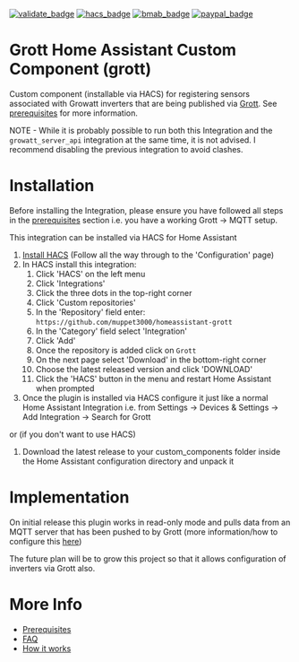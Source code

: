 [![validate_badge](https://github.com/muppet3000/homeassistant-grott/actions/workflows/validate.yml/badge.svg)](https://github.com/muppet3000/homeassistant-grott/actions)
[![hacs_badge](https://img.shields.io/badge/HACS-Custom-41BDF5.svg?logo=homeassistantcommunitystore)](https://github.com/hacs/integration)
[![bmab_badge](https://img.shields.io/badge/Buy_Me-A_Beer-FFDD00.svg?logo=buymeacoffee)](https://www.buymeacoffee.com/muppet3000)
[![paypal_badge](https://img.shields.io/badge/PayPal-Beer_Fund-blue.svg?&logo=paypal)](https://www.paypal.com/paypalme/muppet3000)

# Grott Home Assistant Custom Component (grott)
Custom component (installable via HACS) for registering sensors associated with Growatt inverters that are being published via [Grott](https://github.com/johanmeijer/grott).
See [prerequisites](docs/prerequisites.md) for more information.

NOTE - While it is probably possible to run both this Integration and the `growatt_server_api` integration at the same time, it is not advised. I recommend disabling the previous integration to avoid clashes.

# Installation
Before installing the Integration, please ensure you have followed all steps in the [prerequisites](docs/prerequisites.md) section i.e. you have a working Grott -> MQTT setup.

This integration can be installed via HACS for Home Assistant
1. [Install HACS](https://hacs.xyz/docs/setup/prerequisites) (Follow all the way through to the 'Configuration' page)
1. In HACS install this integration:
    1. Click 'HACS' on the left menu
    1. Click 'Integrations'
    1. Click the three dots in the top-right corner
    1. Click 'Custom repositories'
    1. In the 'Repository' field enter: `https://github.com/muppet3000/homeassistant-grott`
    1. In the 'Category' field select 'Integration'
    1. Click 'Add'
    1. Once the repository is added click on `Grott`
    1. On the next page select 'Download' in the bottom-right corner
    1. Choose the latest released version and click 'DOWNLOAD'
    1. Click the 'HACS' button in the menu and restart Home Assistant when prompted
    <!-- THIS WILL WORK WHEN IT'S IN THE DEFAULT REPOS
    1. Click 'Explore & Download Repositories'
    1. Search for 'Grott' & click it
    1. Click 'Download' and follow on-screen instructions
    -->
1. Once the plugin is installed via HACS configure it just like a normal Home Assistant Integration i.e. from Settings -> Devices & Settings -> Add Integration -> Search for Grott

or (if you don't want to use HACS)

1. Download the latest release to your custom_components folder inside the Home Assistant configuration directory and unpack it

# Implementation
On initial release this plugin works in read-only mode and pulls data from an MQTT server that has been pushed to by Grott (more information/how to configure this [here](docs/prerequisites.md))

The future plan will be to grow this project so that it allows configuration of inverters via Grott also.

# More Info
- [Prerequisites](docs/prerequisites.md)
- [FAQ](docs/FAQ.md)
- [How it works](docs/info/grott.md)
